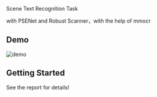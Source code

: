 Scene Text Recognition Task

with PSENet and Robust Scanner，with the help of mmocr

## Demo
 
![demo](https://github.com/TrueNobility303/scene-text-recognition/edit/master/res.png)

## Getting Started

See the report for details!
